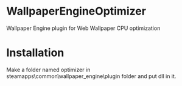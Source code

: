 # WallpaperEngineOptimizer
Wallpaper Engine plugin for Web Wallpaper CPU optimization

# Installation
Make a folder named optimizer in steamapps\common\wallpaper_engine\plugin folder and put dll in it.
